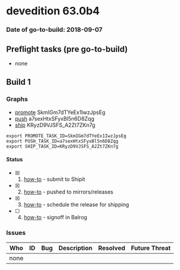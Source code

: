 # devedition 63.0b4

### Date of go-to-build: 2018-09-07

## Preflight tasks (pre go-to-build)
- none

## Build 1  

### Graphs
* [promote](https://tools.taskcluster.net/push-inspector/#/SkmIGm7dTYeEx1IwzJpsEg) SkmIGm7dTYeEx1IwzJpsEg
* [push](https://tools.taskcluster.net/push-inspector/#/a7sexHtxSFyxBl5n6D8Zqg) a7sexHtxSFyxBl5n6D8Zqg
* [ship](https://tools.taskcluster.net/push-inspector/#/KRyzD9VJSFS_A2Zt7ZKn7g) KRyzD9VJSFS_A2Zt7ZKn7g
```
export PROMOTE_TASK_ID=SkmIGm7dTYeEx1IwzJpsEg
export PUSH_TASK_ID=a7sexHtxSFyxBl5n6D8Zqg
export SHIP_TASK_ID=KRyzD9VJSFS_A2Zt7ZKn7g
```


#### Status
- [x] 1.  [how-to](https://wiki.mozilla.org/Release:Release_Automation_on_Mercurial:Starting_a_Release#Submit_to_Ship_It)  - submit to Shipit
- [x] 2.  [how-to](https://github.com/mozilla-releng/releasewarrior-2.0/blob/master/docs/release-promotion/desktop/howto.md#push-artifacts-to-releases-directory)  - pushed to mirrors/releases
- [x] 3.  [how-to](https://github.com/mozilla-releng/releasewarrior-2.0/blob/master/docs/release-promotion/desktop/howto.md#ship-the-release)  - schedule the release for shipping
- [ ] 4.  [how-to](https://github.com/mozilla-releng/releasewarrior-2.0/blob/master/docs/release-promotion/desktop/howto.md#obtain-sign-offs-for-changes)  - signoff in Balrog

### Issues
| Who                 | ID               | Bug                                                                 | Description                | Resolved                | Future Threat                |
| ------------------- | ---------------- | ------------------------------------------------------------------- | -------------------------- | ----------------------- | ---------------------------- |
| none | | | | | |


